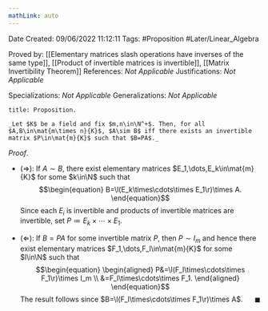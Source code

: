 ```yaml
---
mathLink: auto
---
```


<div class="topSpace"></div>

Date Created: 09/06/2022 11:12:11
Tags: #Proposition #Later/Linear_Algebra

Proved by: [[Elementary matrices slash operations have inverses of the same type]], [[Product of invertible matrices is invertible]], [[Matrix Invertibility Theorem]]
References: _Not Applicable_
Justifications: _Not Applicable_

Specializations: _Not Applicable_
Generalizations: _Not Applicable_

``` ad-Proposition
title: Proposition.

_Let $K$ be a field and fix $m,n\in\N^+$. Then, for all $A,B\in\mat{m\times n}{K}$, $A\sim B$ iff there exists an invertible matrix $P\in\mat{m}{K}$ such that $B=PA$._

```

_Proof_.
* ($\Rightarrow$): If $A\sim B$, there exist elementary matrices $E_1,\dots,E_k\in\mat{m}{K}$ for some $k\in\N$ such that
$$\begin{equation}
    B=\l(E_k\times\cdots\times E_1\r)\times A.
\end{equation}$$
Since each $E_i$ is invertible and products of invertible matrices are invertible, set $P\coloneqq E_k\times\cdots\times E_1$.

* ($\Leftarrow$): If $B=PA$ for some invertible matrix $P$, then $P\sim I_m$ and hence there exist elementary matrices $F_1,\dots,F_l\in\mat{m}{K}$ for some $l\in\N$ such that
$$\begin{equation}
    \begin{aligned}
        P&=\l(F_l\times\cdots\times F_1\r)\times I_m \\
        &=F_l\times\cdots\times F_1.
    \end{aligned}
\end{equation}$$
The result follows since $B=\l(F_l\times\cdots\times F_1\r)\times A$.<span style="float:right;">$\blacksquare$</span>
